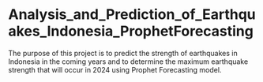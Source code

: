 # Analysis_and_Prediction_of_Earthquakes_Indonesia_ProphetForecasting
The purpose of this project is to predict the strength of earthquakes in Indonesia in the coming years and to determine the maximum earthquake strength that will occur in 2024 using Prophet Forecasting model.

